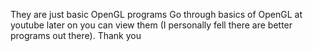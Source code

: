 They are just basic OpenGL programs
Go through basics of OpenGL at youtube later on you can view them (I personally fell there are better programs out there).
Thank you
